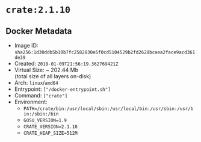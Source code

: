 # `crate:2.1.10`

## Docker Metadata

- Image ID: `sha256:1d30ddb5b10b7fc2582830e5f0cd5104529b2fd2628bcaea2face9acd361de39`
- Created: `2018-01-09T21:56:19.362769421Z`
- Virtual Size: ~ 202.44 Mb  
  (total size of all layers on-disk)
- Arch: `linux`/`amd64`
- Entrypoint: `["/docker-entrypoint.sh"]`
- Command: `["crate"]`
- Environment:
  - `PATH=/crate/bin:/usr/local/sbin:/usr/local/bin:/usr/sbin:/usr/bin:/sbin:/bin`
  - `GOSU_VERSION=1.9`
  - `CRATE_VERSION=2.1.10`
  - `CRATE_HEAP_SIZE=512M`

